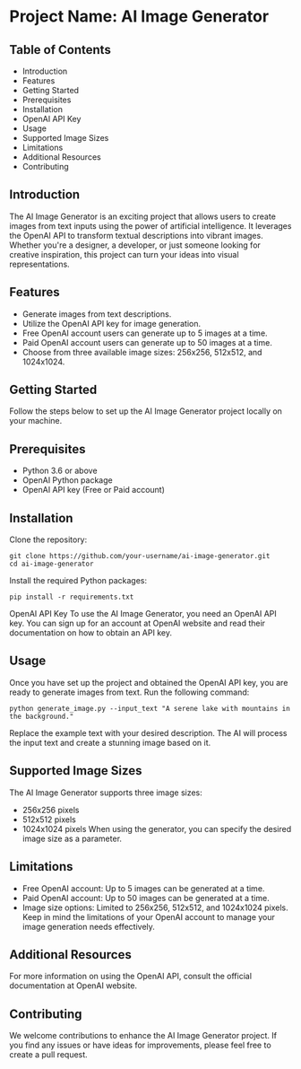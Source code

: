 
# Project Name: AI Image Generator


## Table of Contents
- Introduction
- Features
- Getting Started
- Prerequisites
- Installation
- OpenAI API Key
- Usage
- Supported Image Sizes
- Limitations
- Additional Resources
- Contributing

## Introduction
The AI Image Generator is an exciting project that allows users to create images from text inputs using the power of artificial intelligence. It leverages the OpenAI API to transform textual descriptions into vibrant images. Whether you're a designer, a developer, or just someone looking for creative inspiration, this project can turn your ideas into visual representations.

## Features
- Generate images from text descriptions.
- Utilize the OpenAI API key for image generation.
- Free OpenAI account users can generate up to 5 images at a time.
- Paid OpenAI account users can generate up to 50 images at a time.
- Choose from three available image sizes: 256x256, 512x512, and 1024x1024.

  
## Getting Started
Follow the steps below to set up the AI Image Generator project locally on your machine.

## Prerequisites
- Python 3.6 or above
- OpenAI Python package
- OpenAI API key (Free or Paid account)

  
## Installation
Clone the repository:

```
git clone https://github.com/your-username/ai-image-generator.git
cd ai-image-generator
```
Install the required Python packages:
```
pip install -r requirements.txt
```
OpenAI API Key
To use the AI Image Generator, you need an OpenAI API key. You can sign up for an account at OpenAI website and read their documentation on how to obtain an API key.

## Usage
Once you have set up the project and obtained the OpenAI API key, you are ready to generate images from text. Run the following command:


```
python generate_image.py --input_text "A serene lake with mountains in the background."
```
Replace the example text with your desired description. The AI will process the input text and create a stunning image based on it.

## Supported Image Sizes
The AI Image Generator supports three image sizes:

- 256x256 pixels
- 512x512 pixels
- 1024x1024 pixels
When using the generator, you can specify the desired image size as a parameter.

## Limitations
- Free OpenAI account: Up to 5 images can be generated at a time.
- Paid OpenAI account: Up to 50 images can be generated at a time.
- Image size options: Limited to 256x256, 512x512, and 1024x1024 pixels.
Keep in mind the limitations of your OpenAI account to manage your image generation needs effectively.

## Additional Resources
For more information on using the OpenAI API, consult the official documentation at OpenAI website.

## Contributing
We welcome contributions to enhance the AI Image Generator project. If you find any issues or have ideas for improvements, please feel free to create a pull request.
